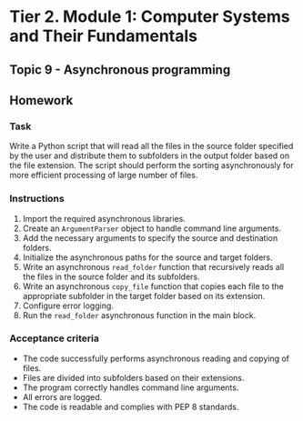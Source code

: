 # Tier 2. Module 1: Computer Systems and Their Fundamentals

## Topic 9 - Asynchronous programming
## Homework

### Task

Write a Python script that will read all the files in the source folder specified by the user and distribute them to subfolders in the output folder based on the file extension. The script should perform the sorting asynchronously for more efficient processing of large number of files.

### Instructions

1. Import the required asynchronous libraries.
2. Create an `ArgumentParser` object to handle command line arguments.
3. Add the necessary arguments to specify the source and destination folders.
4. Initialize the asynchronous paths for the source and target folders.
5. Write an asynchronous `read_folder` function that recursively reads all the files in the source folder and its subfolders.
6. Write an asynchronous `copy_file` function that copies each file to the appropriate subfolder in the target folder based on its extension.
7. Configure error logging.
8. Run the `read_folder` asynchronous function in the main block.

### Acceptance criteria

- The code successfully performs asynchronous reading and copying of files.
- Files are divided into subfolders based on their extensions.
- The program correctly handles command line arguments.
- All errors are logged.
- The code is readable and complies with PEP 8 standards.
